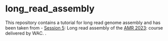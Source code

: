 # long_read_assembly

This repository contains a tutorial for long read genome assembly and has been taken from - [Session 5](https://github.com/WCSCourses/AMR-Asia-23/blob/main/Lectures/Computational%20Practical%205%20-%20Long-read%20assembly.pdf): Long read assembly of the [AMR 2023](https://github.com/WCSCourses/AMR-Asia-23/tree/main): course delivered by WAC.
.

